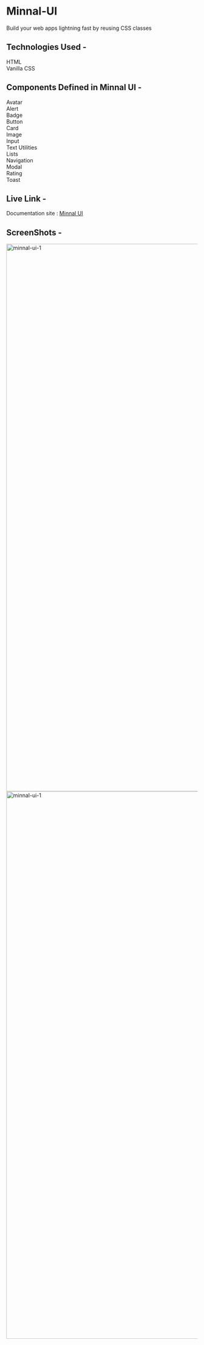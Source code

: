 # Minnal-UI
Build your web apps lightning fast by reusing CSS classes

## Technologies Used -
HTML </br> 
Vanilla CSS

## Components Defined in Minnal UI -
Avatar </br>
Alert </br>
Badge </br>
Button </br>
Card </br>
Image </br>
Input </br>
Text Utilities </br>
Lists </br>
Navigation </br>
Modal </br>
Rating </br>
Toast </br>

## Live Link -
Documentation site : [Minnal UI](https://minnal-ui.netlify.app/)

## ScreenShots -
<img width="1440" alt="minnal-ui-1" src="https://user-images.githubusercontent.com/87368952/195973474-5a7f89c5-829c-4cd1-9fab-f47c0586dcd2.png"/>
<img width="1440" alt="minnal-ui-1" src="[https://user-images.githubusercontent.com/87368952/195973474-5a7f89c5-829c-4cd1-9fab-f47c0586dcd2.png](https://user-images.githubusercontent.com/87368952/195973474-5a7f89c5-829c-4cd1-9fab-f47c0586dcd2.png)"/>


